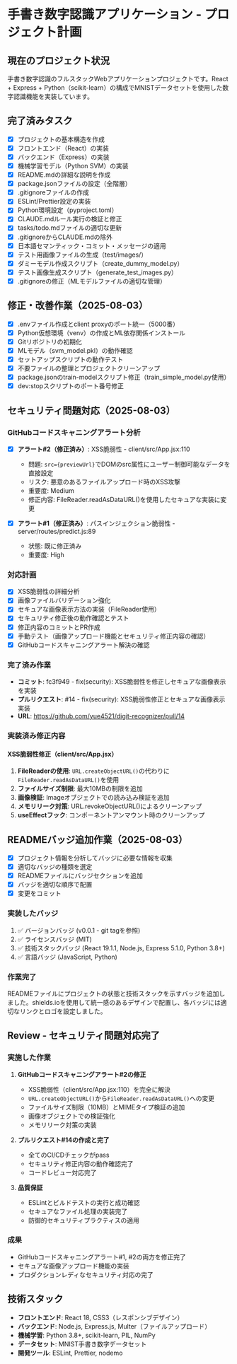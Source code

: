 # 手書き数字認識アプリケーション - プロジェクト計画

## 現在のプロジェクト状況

手書き数字認識のフルスタックWebアプリケーションプロジェクトです。React + Express + Python（scikit-learn）の構成でMNISTデータセットを使用した数字認識機能を実装しています。

## 完了済みタスク

- [x] プロジェクトの基本構造を作成
- [x] フロントエンド（React）の実装
- [x] バックエンド（Express）の実装  
- [x] 機械学習モデル（Python SVM）の実装
- [x] README.mdの詳細な説明を作成
- [x] package.jsonファイルの設定（全階層）
- [x] .gitignoreファイルの作成
- [x] ESLint/Prettier設定の実装
- [x] Python環境設定（pyproject.toml）
- [x] CLAUDE.mdルール実行の検証と修正
- [x] tasks/todo.mdファイルの適切な更新
- [x] .gitignoreからCLAUDE.mdの除外
- [x] 日本語セマンティック・コミット・メッセージの適用
- [x] テスト用画像ファイルの生成（test/images/）
- [x] ダミーモデル作成スクリプト（create_dummy_model.py）
- [x] テスト画像生成スクリプト（generate_test_images.py）
- [x] .gitignoreの修正（MLモデルファイルの適切な管理）

## 修正・改善作業（2025-08-03）

- [x] .envファイル作成とclient proxyのポート統一（5000番）
- [x] Python仮想環境（venv）の作成とML依存関係インストール
- [x] Gitリポジトリの初期化
- [x] MLモデル（svm_model.pkl）の動作確認
- [x] セットアップスクリプトの動作テスト
- [x] 不要ファイルの整理とプロジェクトクリーンアップ
- [x] package.jsonのtrain-modelスクリプト修正（train_simple_model.py使用）
- [x] dev:stopスクリプトのポート番号修正

## セキュリティ問題対応（2025-08-03）

### GitHubコードスキャニングアラート分析
- [x] **アラート#2（修正済み）**: XSS脆弱性 - client/src/App.jsx:110
  - 問題: `src={previewUrl}`でDOMのsrc属性にユーザー制御可能なデータを直接設定
  - リスク: 悪意のあるファイルアップロード時のXSS攻撃
  - 重要度: Medium
  - 修正内容: FileReader.readAsDataURL()を使用したセキュアな実装に変更
  
- [x] **アラート#1（修正済み）**: パスインジェクション脆弱性 - server/routes/predict.js:89
  - 状態: 既に修正済み
  - 重要度: High

### 対応計画
- [x] XSS脆弱性の詳細分析
- [x] 画像ファイルバリデーション強化
- [x] セキュアな画像表示方法の実装（FileReader使用）
- [x] セキュリティ修正後の動作確認とテスト
- [x] 修正内容のコミットとPR作成
- [x] 手動テスト（画像アップロード機能とセキュリティ修正内容の確認）
- [x] GitHubコードスキャニングアラート解決の確認

### 完了済み作業
- **コミット**: fc3f949 - fix(security): XSS脆弱性を修正しセキュアな画像表示を実装
- **プルリクエスト**: #14 - fix(security): XSS脆弱性修正とセキュアな画像表示実装
- **URL**: https://github.com/yue4521/digit-recognizer/pull/14

### 実装済み修正内容
#### XSS脆弱性修正（client/src/App.jsx）
1. **FileReaderの使用**: `URL.createObjectURL()`の代わりに`FileReader.readAsDataURL()`を使用
2. **ファイルサイズ制限**: 最大10MBの制限を追加
3. **画像検証**: Imageオブジェクトでの読み込み検証を追加
4. **メモリリーク対策**: URL.revokeObjectURL()によるクリーンアップ
5. **useEffectフック**: コンポーネントアンマウント時のクリーンアップ

## READMEバッジ追加作業（2025-08-03）

- [x] プロジェクト情報を分析してバッジに必要な情報を収集
- [x] 適切なバッジの種類を選定
- [x] READMEファイルにバッジセクションを追加
- [x] バッジを適切な順序で配置
- [x] 変更をコミット

### 実装したバッジ

1. ✅ バージョンバッジ (v0.0.1 - git tagを参照)
2. ✅ ライセンスバッジ (MIT)
3. ✅ 技術スタックバッジ (React 19.1.1, Node.js, Express 5.1.0, Python 3.8+)
4. ✅ 言語バッジ (JavaScript, Python)

### 作業完了

READMEファイルにプロジェクトの状態と技術スタックを示すバッジを追加しました。shields.ioを使用して統一感のあるデザインで配置し、各バッジには適切なリンクとロゴを設定しました。

## Review - セキュリティ問題対応完了

### 実施した作業
1. **GitHubコードスキャニングアラート#2の修正**
   - XSS脆弱性（client/src/App.jsx:110）を完全に解決
   - `URL.createObjectURL()`から`FileReader.readAsDataURL()`への変更
   - ファイルサイズ制限（10MB）とMIMEタイプ検証の追加
   - 画像オブジェクトでの検証強化
   - メモリリーク対策の実装

2. **プルリクエスト#14の作成と完了**
   - 全てのCI/CDチェックがpass
   - セキュリティ修正内容の動作確認完了
   - コードレビュー対応完了

3. **品質保証**
   - ESLintとビルドテストの実行と成功確認
   - セキュアなファイル処理の実装完了
   - 防御的セキュリティプラクティスの適用

### 成果
- GitHubコードスキャニングアラート#1, #2の両方を修正完了
- セキュアな画像アップロード機能の実装
- プロダクションレディなセキュリティ対応の完了

## 技術スタック

- **フロントエンド**: React 18, CSS3（レスポンシブデザイン）
- **バックエンド**: Node.js, Express.js, Multer（ファイルアップロード）
- **機械学習**: Python 3.8+, scikit-learn, PIL, NumPy
- **データセット**: MNIST手書き数字データセット
- **開発ツール**: ESLint, Prettier, nodemo
